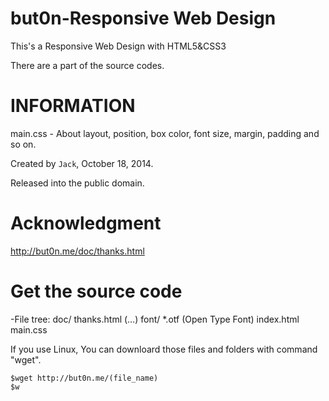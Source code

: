 but0n-Responsive Web Design 
=====

This's a Responsive Web Design with HTML5&amp;CSS3

There are a part of the source codes.

INFORMATION 
=====

main.css - About layout, position, box color, font size, margin, padding and so on.

Created by `Jack`, October 18, 2014.

Released into the public domain.

Acknowledgment
=====
http://but0n.me/doc/thanks.html

Get the source code
=====
-File tree:
     doc/
        thanks.html
        (…)
    font/
        *.otf (Open Type Font)
    index.html
    main.css

If you use Linux,
You can downloard those files and folders with command "wget".

    $wget http://but0n.me/(file_name)
    $w

   
